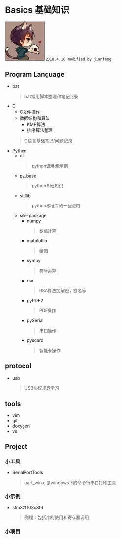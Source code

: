 # Basics 基础知识
![apaki](./apaki.jpg)
`2018.4.16 modified by jianfeng`

## Program Language
- bat
	> bat常用脚本整理和笔记记录
- C
	- C文件操作
	- 数据结构和算法
		- KMP算法
		- 排序算法整理
	> C语言基础笔记/问题记录
- Python
	- dll
		> python调用dll示例
	- py_base
		> python基础知识
	- stdlib
		> python标准库的一些使用
	- site-package
		- numpy
			> 数值计算
		- matplotlib
			> 绘图
		- sympy
			> 符号运算
		- rsa
			> RSA算法加解密，签名等
		- pyPDF2
			> PDF操作
		- pySerial
			> 串口操作
		- pyscard
			> 智能卡操作

## protocol
- usb
	> USB协议规范学习

## tools
- vim
- git
- doxygen
- vs

## Project
### 小工具
- SerialPortTools
	>uart_win.c 是windows下的命令行串口打印工具

### 小示例
- stm32f103c8t6
	> 例程：包括库的使用和寄存器调用

### 小项目